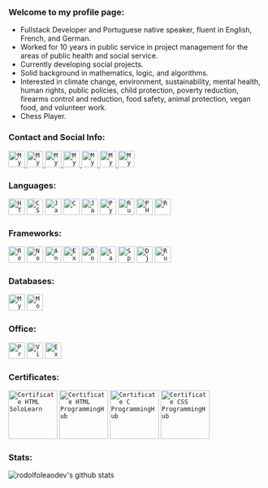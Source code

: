 ### Welcome to my profile page:

- Fullstack Developer and Portuguese native speaker, fluent in English, French, and German.
- Worked for 10 years in public service in project management for the areas of public health and social service. 
- Currently developing social projects.
- Solid background in mathematics, logic, and algorithms.
- Interested in climate change, environment, sustainability, mental health, human rights, public policies, child protection, poverty reduction, firearms control and reduction, food safety, animal protection, vegan food, and volunteer work.
- Chess Player.

### Contact and Social Info:

<a href="mailto:rodolfoleao@hyperborea.dev">
  <code><img alt="My e-mail" width="32" src="https://www.hyperborea.dev/icons/email.svg" /></code>
</a>

<a href="https://discord.com">
  <code><img alt="My Discord: Rodolfo Leão#0535" width="32" src="https://www.hyperborea.dev/icons/discord.svg" /></code>
</a>

<a href="https://www.hyperborea.dev">
  <code><img alt="My Webpage" width="32" src="https://www.hyperborea.dev/icons/hyperborea.svg" /></code>
</a>

<a href="https://www.linkedin.com/in/rdleao/">
  <code><img alt="My LinkedIn" width="32" src="https://www.hyperborea.dev/icons/linkedin.svg" /></code>
</a>

<a href="https://stackoverflow.com/users/13063979/rodolfoleao?tab=profile">
  <code><img alt="My Stack Overflow" width="32" src="https://www.hyperborea.dev/icons/stackoverflow.svg" /></code>
</a>

<a href="https://www.codewars.com/users/rodolfoleaodev">
  <code><img alt="My CodeWars" width="32" src="https://www.hyperborea.dev/icons/codewars.svg" /></code>
</a>

<a href="https://www.hackerrank.com/rodolfo_leao">
  <code><img alt="My HackerRank" width="32" src="https://www.hyperborea.dev/icons/hackerrank1.svg" /></code>
</a>

### Languages:

<code><img height="32" src="https://www.hyperborea.dev/icons/html5.svg" alt="HTML5"/></code>
<code><img height="32" src="https://www.hyperborea.dev/icons/css3.svg" alt="CSS3"/></code>
<code><img height="32" src="https://www.hyperborea.dev/icons/javascript.svg" alt="JavaScript"/></code>
<code><img height="32" src="https://www.hyperborea.dev/icons/c.svg" alt="C"/></code>
<code><img height="32" src="https://www.hyperborea.dev/icons/java.svg" alt="Java"/></code>
<code><img height="32" src="https://www.hyperborea.dev/icons/python.svg" alt="Pyhon"/></code>
<code><img height="32" src="https://www.hyperborea.dev/icons/ruby.svg" alt="Ruby"/></code>
<code><img height="32" src="https://www.hyperborea.dev/icons/php.svg" alt="PHP"/></code>
<code><img height="32" src="https://www.hyperborea.dev/icons/r.svg" alt="R"/></code>

### Frameworks:

<code><img height="32" src="https://www.hyperborea.dev/icons/react.svg" alt="React"/></code>
<code><img height="32" src="https://www.hyperborea.dev/icons/node.svg" alt="Node"/></code>
<code><img height="32" src="https://hyperboreadev-my.sharepoint.com/:u:/g/personal/rodolfoleao_hyperboreo_com/ERL4KdCULEZDuqEfWKgj6HwB-d6YjCFyn7a0gx-uIIVQlg?e=uE1T6Y" alt="Angular"/></code>
<code><img height="32" src="https://www.hyperborea.dev/icons/express1.svg" alt="Express"/></code>
<code><img height="32" src="https://www.hyperborea.dev/icons/bootstrap.svg" alt="Bootstrap"/></code>
<code><img height="32" src="https://www.hyperborea.dev/icons/laravel.svg" alt="Laravel"/></code>
<code><img height="32" src="https://www.hyperborea.dev/icons/spring.svg" alt="Spring"/></code>
<code><img height="32" src="https://www.hyperborea.dev/icons/django.svg" alt="Django"/></code>
<code><img height="32" src="https://www.hyperborea.dev/icons/rubyonrails.svg" alt="Ruby On Rails"/></code>

### Databases:

<code><img height="32" src="https://www.hyperborea.dev/icons/mysql1.svg" alt="MySQL"/></code>
<code><img height="32" src="https://www.hyperborea.dev/icons/mongodb.svg" alt="MongoDB"/></code>

### Office:

<code><img height="32" src="https://www.hyperborea.dev/icons/project.png" alt="Project"/></code>
<code><img height="32" src="https://www.hyperborea.dev/icons/visio.png" alt="Visio"/></code>
<code><img height="32" src="https://www.hyperborea.dev/icons/excel.svg" alt="Excel"/></code>

### Certificates:

<code><img height="96" src="https://www.hyperborea.dev/icons/certificate_html_sololearn.png" alt="Certificate HTML SoloLearn"/></code>
<code><img height="96" src="https://www.hyperborea.dev/icons/certificate_html_programminghub.png" alt="Certificate HTML ProgrammingHub"/></code>
<code><img height="96" src="https://www.hyperborea.dev/icons/certificate_c_programminghub.png" alt="Certificate C ProgrammingHub"/></code>
<code><img height="96" src="https://www.hyperborea.dev/icons/certificate_css_programminghub.png" alt="Certificate CSS ProgrammingHub"/></code>

### Stats:

<p align=left">
  <img src="https://github-readme-stats.vercel.app/api?username=rodolfoleaodev&show_icons=true&theme=react" alt="rodolfoleaodev's github stats" />
</p>

